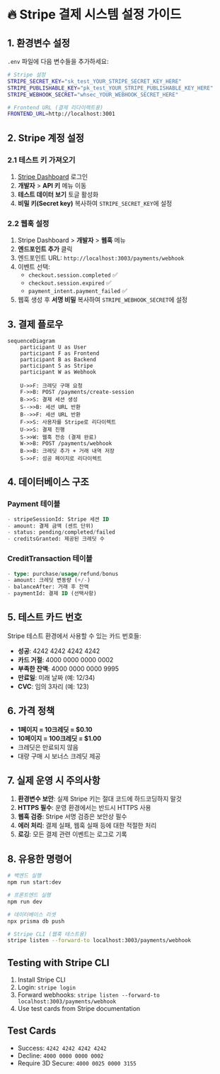 # 🔥 Stripe 결제 시스템 설정 가이드

## 1. 환경변수 설정

`.env` 파일에 다음 변수들을 추가하세요:

```bash
# Stripe 설정
STRIPE_SECRET_KEY="sk_test_YOUR_STRIPE_SECRET_KEY_HERE"
STRIPE_PUBLISHABLE_KEY="pk_test_YOUR_STRIPE_PUBLISHABLE_KEY_HERE"
STRIPE_WEBHOOK_SECRET="whsec_YOUR_WEBHOOK_SECRET_HERE"

# Frontend URL (결제 리다이렉트용)
FRONTEND_URL=http://localhost:3001
```

## 2. Stripe 계정 설정

### 2.1 테스트 키 가져오기
1. [Stripe Dashboard](https://dashboard.stripe.com/) 로그인
2. **개발자** > **API 키** 메뉴 이동
3. **테스트 데이터 보기** 토글 활성화
4. **비밀 키(Secret key)** 복사하여 `STRIPE_SECRET_KEY`에 설정

### 2.2 웹훅 설정
1. Stripe Dashboard > **개발자** > **웹훅** 메뉴
2. **엔드포인트 추가** 클릭
3. 엔드포인트 URL: `http://localhost:3003/payments/webhook`
4. 이벤트 선택:
   - `checkout.session.completed` ✅
   - `checkout.session.expired` ✅
   - `payment_intent.payment_failed` ✅
5. 웹훅 생성 후 **서명 비밀** 복사하여 `STRIPE_WEBHOOK_SECRET`에 설정

## 3. 결제 플로우

```mermaid
sequenceDiagram
    participant U as User
    participant F as Frontend
    participant B as Backend
    participant S as Stripe
    participant W as Webhook

    U->>F: 크레딧 구매 요청
    F->>B: POST /payments/create-session
    B->>S: 결제 세션 생성
    S-->>B: 세션 URL 반환
    B-->>F: 세션 URL 반환
    F->>S: 사용자를 Stripe로 리다이렉트
    U->>S: 결제 진행
    S->>W: 웹훅 전송 (결제 완료)
    W->>B: POST /payments/webhook
    B->>B: 크레딧 추가 + 거래 내역 저장
    S->>F: 성공 페이지로 리다이렉트
```

## 4. 데이터베이스 구조

### Payment 테이블
```sql
- stripeSessionId: Stripe 세션 ID
- amount: 결제 금액 (센트 단위)
- status: pending/completed/failed
- creditsGranted: 제공된 크레딧 수
```

### CreditTransaction 테이블
```sql
- type: purchase/usage/refund/bonus
- amount: 크레딧 변동량 (+/-)
- balanceAfter: 거래 후 잔액
- paymentId: 결제 ID (선택사항)
```

## 5. 테스트 카드 번호

Stripe 테스트 환경에서 사용할 수 있는 카드 번호들:

- **성공**: 4242 4242 4242 4242
- **카드 거절**: 4000 0000 0000 0002
- **부족한 잔액**: 4000 0000 0000 9995
- **만료일**: 미래 날짜 (예: 12/34)
- **CVC**: 임의 3자리 (예: 123)

## 6. 가격 정책

- **1페이지 = 10크레딧 = $0.10**
- **10페이지 = 100크레딧 = $1.00**
- 크레딧은 만료되지 않음
- 대량 구매 시 보너스 크레딧 제공

## 7. 실제 운영 시 주의사항

1. **환경변수 보안**: 실제 Stripe 키는 절대 코드에 하드코딩하지 말것
2. **HTTPS 필수**: 운영 환경에서는 반드시 HTTPS 사용
3. **웹훅 검증**: Stripe 서명 검증은 보안상 필수
4. **에러 처리**: 결제 실패, 웹훅 실패 등에 대한 적절한 처리
5. **로깅**: 모든 결제 관련 이벤트는 로그로 기록

## 8. 유용한 명령어

```bash
# 백엔드 실행
npm run start:dev

# 프론트엔드 실행
npm run dev

# 데이터베이스 리셋
npx prisma db push

# Stripe CLI (웹훅 테스트용)
stripe listen --forward-to localhost:3003/payments/webhook
```

## Testing with Stripe CLI

1. Install Stripe CLI
2. Login: `stripe login`
3. Forward webhooks: `stripe listen --forward-to localhost:3003/payments/webhook`
4. Use test cards from Stripe documentation

## Test Cards

- Success: `4242 4242 4242 4242`
- Decline: `4000 0000 0000 0002`
- Require 3D Secure: `4000 0025 0000 3155` 